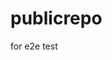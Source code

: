 # publicrepo
for e2e test































































































































































































































































































































































































































































































































































































































































































































































































































































































































































































































































































































































































































































































































































































































































































































































































































































































































































































































































































































































































































































































































































































































































































































































































































































































































































































































































































































































































